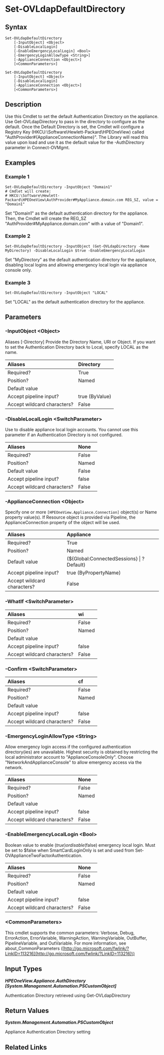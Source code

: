 ﻿---
description: Configure Authentication Directory default directory.
---

# Set-OVLdapDefaultDirectory

## Syntax

```text
Set-OVLdapDefaultDirectory
    [-InputObject] <Object>
    [-DisableLocalLogin]
    [-EnableEmergencyLocalLogin] <Bool>
    [-EmergencyLoginAllowType <String>]
    [-ApplianceConnection <Object>]
    [<CommonParameters>]
```

```text
Set-OVLdapDefaultDirectory
    [-InputObject] <Object>
    [-DisableLocalLogin]
    [-ApplianceConnection <Object>]
    [<CommonParameters>]
```

## Description

Use this Cmdlet to set the default Authentication Directory on the appliance.  Use Get-OVLdapDirectory to pass in the directory to configure as the default.  Once the Default Directory is set, the Cmdlet will configure a Registry Key (HKCU:\Software\Hewlett-Packard\HPEOneView) called "AuthProvider#{ApplianceConnectionName}".  The Library will read this value upon load and use it as the default value for the -AuthDirectory parameter in Connect-OVMgmt.

## Examples

###  Example 1 

```text
Set-OVLdapDefaultDirectory -InputObject "Domain1"
# Cmdlet will create:
# HKCU:\Software\Hewlett-Packard\HPEOneView\AuthProvider#MyAppliance.domain.com REG_SZ, value = "Domain1"
```

Set "Domain1" as the default authentication directory for the appliance.  Then, the Cmdlet will create the REG_SZ "AuthProvider#MyAppliance.domain.com" with a value of "Domain1".

###  Example 2 

```text
Set-OVLdapDefaultDirectory -InputObject (Get-OVLdapDirectory -Name MyDirectory) -DisableLocalLogin $true -EnableEmergencyLocalLogin
```

Set "MyDirectory" as the default authentication directory for the appliance, disabling local logins and allowing emergency local login via appliance console only.

###  Example 3 

```text
Set-OVLdapDefaultDirectory -InputObject "LOCAL"
```

Set "LOCAL" as the default authentication directory for the appliance.

## Parameters

### -InputObject &lt;Object&gt;

Aliases [-Directory]
Provide the Directory Name, URI or Object.  If you want to set the Authentication Directory back to Local, specify LOCAL as the name.

| Aliases | Directory |
| :--- | :--- |
| Required? | True |
| Position? | Named |
| Default value |  |
| Accept pipeline input? | true (ByValue) |
| Accept wildcard characters? | False |

### -DisableLocalLogin &lt;SwitchParameter&gt;

Use to disable appliance local login accounts.  You cannot use this parameter if an Authentication Directory is not configured.

| Aliases | None |
| :--- | :--- |
| Required? | False |
| Position? | Named |
| Default value | False |
| Accept pipeline input? | false |
| Accept wildcard characters? | False |

### -ApplianceConnection &lt;Object&gt;

Specify one or more `[HPEOneView.Appliance.Connection]` object(s) or Name property value(s). If Resource object is provided via Pipeline, the ApplianceConnection property of the object will be used.

| Aliases | Appliance |
| :--- | :--- |
| Required? | True |
| Position? | Named |
| Default value | (${Global:ConnectedSessions} &vert; ? Default) |
| Accept pipeline input? | true (ByPropertyName) |
| Accept wildcard characters? | False |

### -WhatIf &lt;SwitchParameter&gt;



| Aliases | wi |
| :--- | :--- |
| Required? | False |
| Position? | Named |
| Default value |  |
| Accept pipeline input? | false |
| Accept wildcard characters? | False |

### -Confirm &lt;SwitchParameter&gt;



| Aliases | cf |
| :--- | :--- |
| Required? | False |
| Position? | Named |
| Default value |  |
| Accept pipeline input? | false |
| Accept wildcard characters? | False |

### -EmergencyLoginAllowType &lt;String&gt;

Allow emergency login access if the configured authentication directory(ies) are unavailable.  Highest security is obtained by restricting the local administrator account to "ApplianceConsoleOnly". Choose "NetworkAndApplianceConsole" to allow emergency access via the network.

| Aliases | None |
| :--- | :--- |
| Required? | False |
| Position? | Named |
| Default value |  |
| Accept pipeline input? | false |
| Accept wildcard characters? | False |

### -EnableEmergencyLocalLogin &lt;Bool&gt;

Boolean value to enable ($true) or disable ($false) emergency local login.  Must be set to $false when SmartCardLoginOnly is set and used from Set-OVApplianceTwoFactorAuthentication.

| Aliases | None |
| :--- | :--- |
| Required? | False |
| Position? | Named |
| Default value |  |
| Accept pipeline input? | false |
| Accept wildcard characters? | False |

### &lt;CommonParameters&gt;

This cmdlet supports the common parameters: Verbose, Debug, ErrorAction, ErrorVariable, WarningAction, WarningVariable, OutBuffer, PipelineVariable, and OutVariable. For more information, see about\_CommonParameters \([http://go.microsoft.com/fwlink/?LinkID=113216](http://go.microsoft.com/fwlink/?LinkID=113216)\)

## Input Types

_**HPEOneView.Appliance.AuthDirectory [System.Management.Automation.PSCustomObject]**_

Authentication Directory retrieved using Get-OVLdapDirectory

## Return Values

_**System.Management.Automation.PSCustomObject**_

Appliance Authentication Directory setting

## Related Links

